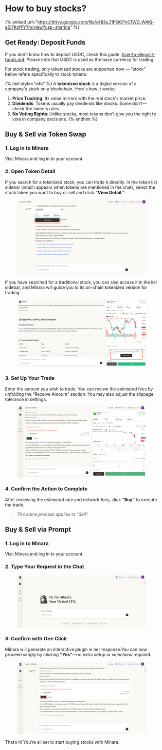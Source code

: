 # How to buy stocks?

{% embed url="https://drive.google.com/file/d/1j3u_11PQOPcO1WD_WAKj-e0i7KzfPY7m/view?usp=sharing" %}

## Get Ready: Deposit Funds

If you don’t know how to deposit USDC, check this guide: [how-to-deposit-funds.md](how-to-deposit-funds.md "mention"). Please note that USDC is used as the base currency for trading.

For stock trading, only tokenized stocks are supported now — “stock” below refers specifically to stock tokens.

{% hint style="info" %}
A **tokenized stock** is a digital version of a company's stock on a blockchain. Here's how it works:

1. **Price Tracking**: Its value mirrors with the real stock's market price.
2. **Dividends**: Tokens usually pay dividends like stocks. Some don't—check the token's rules.
3. **No Voting Rights**: Unlike stocks, most tokens don't give you the right to vote in company decisions.
{% endhint %}

## Buy & Sell via Token Swap

### **1. Log in to Minara**

Visit Minara and log in to your account.

### **2. Open Token Detail**

If you search for a tokenized stock, you can trade it directly. In the token list sidebar (which appears when tokens are mentioned in the chat), select the stock token you want to buy or sell and click **“View Detail.”**

<figure><img src="../../.gitbook/assets/图片 (9).png" alt=""><figcaption></figcaption></figure>

If you have searched for a traditional stock, you can also access it in the list sidebar, and Minara will guide you to its on-chain tokenized version for trading.

<figure><img src="../../.gitbook/assets/图片 (17).png" alt=""><figcaption></figcaption></figure>

### **3. Set Up Your Trade**

Enter the amount you wish to trade. You can review the estimated fees by unfolding the “Receive Amount” section. You may also adjust the slippage tolerance in settings.

<figure><img src="../../.gitbook/assets/图片 (10).png" alt=""><figcaption></figcaption></figure>

### **4. Confirm the Action to Complete**

After reviewing the estimated rate and network fees, click **“Buy”** to execute the trade.

> _The same process applies to "Sell"._



## Buy & Sell via Prompt

### **1. Log in to Minara**

Visit Minara and log in to your account.

### **2. Type Your Request in the Chat**

<figure><img src="../../.gitbook/assets/图片 (11).png" alt=""><figcaption></figcaption></figure>

### **3. Confirm with One Click**

Minara will generate an interactive plugin in her response.You can now proceed simply by clicking **“Yes”**—no extra setup or selections required.

<figure><img src="../../.gitbook/assets/图片 (12).png" alt=""><figcaption></figcaption></figure>

That’s it! You’re all set to start buying stocks with Minara.
